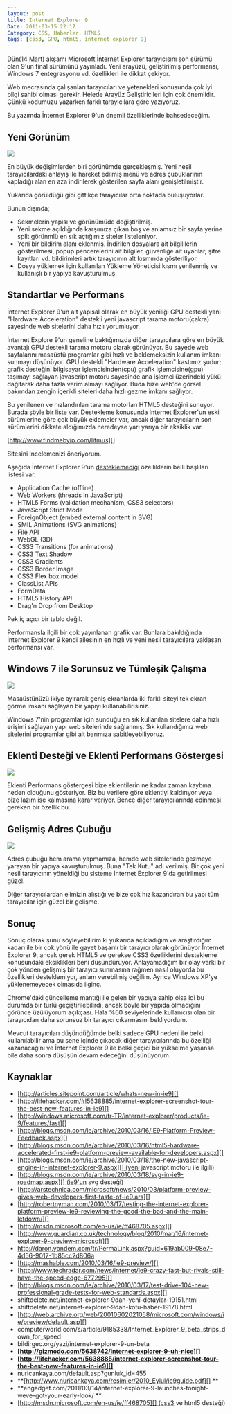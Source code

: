 ```yaml
---
layout: post
title: Internet Explorer 9
Date: 2011-03-15 22:17
Category: CSS, Haberler, HTML5
tags: [css3, GPU, html5, internet explorer 9]
---
```


Dün(14 Mart) akşamı Microsoft İnternet Explorer tarayıcısını son sürümü
olan 9'un final sürümünü yayınladı. Yeni arayüzü, geliştirilmiş
performansı, Windows 7 entegrasyonu vd. özellikleri ile dikkat çekiyor. 

Web mecrasında çalışanları tarayıcıları ve yetenekleri konusunda çok iyi
bilgi sahibi olması gerekir. Helede Arayüz Geliştiricileri için çok
önemlidir. Çünkü kodumuzu yazarken farklı tarayıcılara göre yazıyoruz. 

Bu yazımda İnternet Explorer 9'un önemli özelliklerinde bahsedeceğim. 

## Yeni Görünüm

![][100]

En büyük değişimlerden biri görünümde gerçekleşmiş. Yeni nesil
tarayıcılardaki anlayış ile hareket edilmiş menü ve adres çubuklarının
kapladığı alan en aza indirilerek gösterilen sayfa alanı
genişletilmiştir. 

Yukarıda görüldüğü gibi gittikçe tarayıcılar orta noktada buluşuyorlar.

Bunun dışında;

-   Sekmelerin yapısı ve görünümüde değiştirilmiş.
-   Yeni sekme açıldığında karşımıza çıkan boş ve anlamsız bir sayfa
    yerine split görünmlü en sık açtığımız siteler listeleniyor.
-   Yeni bir bildirim alanı eklenmiş. İndirilen dosyalara ait
    bilgililerin gösterilmesi, popup pencerelerini ait bilgiler,
    güvenliğe ait uyarılar, şifre kayıtları vd. bildirimleri artık
    tarayıcının alt kısmında gösteriliyor.
-   Dosya yüklemek için kullanılan Yükleme Yöneticisi kısmı yenilenmiş
    ve kullanışlı bir yapıya kavuşturulmuş.

## Standartlar ve Performans

İnternet Explorer 9'un alt yapısal olarak en büyük yeniliği GPU destekli
yani "Hardware Acceleration" destekli yeni javascript tarama
motoru(çakra) sayesinde web sitelerini daha hızlı yorumluyor. 

İnternet Explore 9'un geneline baktığımızda diğer tarayıcılara göre en
büyük avantajı GPU destekli tarama motoru olarak görünüyor. Bu sayede
web sayfalarını masaüstü programlar gibi hızlı ve beklemeksizin kullanım
imkanı sunmayı düşünüyor. GPU destekli "Hardware Acceleration" kastımız
şudur; grafik desteğini bilgisayar işlemcisinden(cpu) grafik
işlemcisine(gpu) taşımayı sağlayan javascript motoru sayesinde ana
işlemci üzerindeki yükü dağıtarak daha fazla verim almayı sağlıyor. Buda
bize web'de görsel bakımdan zengin içerikli siteleri daha hızlı gezme
imkanı sağlıyor.

Bu yenilenen ve hızlandırılan tarama motorları HTML5 desteğini sunuyor.
Burada şöyle bir liste var. Destekleme konusunda İnternet Explorer'un
eski sürümlerine göre çok büyük eklemeler var, ancak diğer tarayıcıların
son sürümlerini dikkate aldığımızda neredeyse yarı yarıya bir eksiklik
var.

[http://www.findmebyip.com/litmus][]

Sitesini incelemenizi öneriyorum. 

Aşağıda İnternet Explorer 9'un <u>desteklemediği</u> özelliklerin belli
başlıları listesi var.

-   Application Cache (offline)
-   Web Workers (threads in JavaScript)
-   HTML5 Forms (validation mechanism, CSS3 selectors)
-   JavaScript Strict Mode
-   ForeignObject (embed external content in SVG)
-   SMIL Animations (SVG animations)
-   File API
-   WebGL (3D)
-   CSS3 Transitions (for animations)
-   CSS3 Text Shadow
-   CSS3 Gradients
-   CSS3 Border Image
-   CSS3 Flex box model
-   ClassList APIs
-   FormData
-   HTML5 History API
-   Drag'n Drop from Desktop

Pek iç açıcı bir tablo değil.

Performansla ilgili bir çok yayınlanan grafik var. Bunlara bakıldığında
İnternet Explorer 9 kendi ailesinin en hızlı ve yeni nesil tarayıcılara
yaklaşan performansı var. 

## **Windows 7 ile Sorunsuz ve Tümleşik Çalışma**

![][1]

Masaüstünüzü ikiye ayırarak geniş ekranlarda iki farklı siteyi tek ekran
görme imkanı sağlayan bir yapıyı kullanabilirisiniz. 

Windows 7'nin programlar için sunduğu en sık kullanılan sitelere daha
hızlı erişimi sağlayan yapı web sitelerinde sağlanmış. Sık kullandığımız
web sitelerini programlar gibi alt barımıza sabitleyebiliyoruz.

## Eklenti Desteği ve Eklenti Performans Göstergesi

![][3]

Eklenti Performans göstergesi bize eklentilerin ne kadar zaman kaybına
neden olduğunu gösteriyor. Biz bu verilere göre eklentiyi kaldırıyor
veya bize lazım ise kalmasına karar veriyor. Bence diğer tarayıcılarında
edinmesi gereken bir özellik bu.

## Gelişmiş Adres Çubuğu

![][4]

Adres çubuğu hem arama yapmamıza, hemde web sitelerinde gezmeye yarayan
bir yapıya kavuşturulmuş. Buna "Tek Kutu" adı verilmiş. Bir çok yeni
nesil tarayıcının yöneldiği bu sisteme İnternet Explorer 9'da
getirilmesi güzel.

Diğer tarayıcılardan elimizin alıştığı ve bize çok hız kazandıran bu
yapı tüm tarayıcılar için güzel bir gelişme.

## Sonuç

Sonuç olarak şunu söyleyebilirim ki yukarıda açıkladığım ve araştırdığım
kadarı ile bir çok yönü ile gayet başarılı bir tarayıcı olarak görünüyor
İnternet Explorer 9, ancak gerek HTML5 ve gerekse CSS3 özelliklerini
destekleme konusundaki eksiklikleri beni düşündürüyor. Anlayamadığım bir
olay varki bir çok yönden gelişmiş bir tarayıcı sunmasına rağmen nasıl
oluyorda bu özellikleri desteklemiyor, anlam verebilmiş değilim. Ayrıca
Windows XP'ye yüklenemeyecek olmasıda ilginç.

Chrome'daki güncelleme mantığı ile gelen bir yapıya sahip olsa idi bu
durumda bir türlü geçiştirilebilirdi, ancak böyle bir yapıda olmadığını
görünce üzülüyorum açıkçası. Hala %60 seviyelerinde kullanıcısı olan bir
tarayıcıdan daha sorunsuz bir tarayıcı çıkarmasını bekliyordum. 

Mevcut tarayıcıları düşündüğümde belki sadece GPU nedeni ile belki
kullanılabilir ama bu sene içinde çıkacak diğer tarayıcılarında bu
özelliği kazanacağını ve İnternet Explorer 9 ile belki geçici bir
yükselme yaşansa bile daha sonra düşüşün devam edeceğini düşünüyorum.

## Kaynaklar

-   [http://articles.sitepoint.com/article/whats-new-in-ie9][]
-   [http://lifehacker.com/#!5638885/internet-explorer-screenshot-tour-the-best-new-features-in-ie9][]
-   [http://windows.microsoft.com/tr-TR/internet-explorer/products/ie-9/features/fast][]
-   [http://blogs.msdn.com/ie/archive/2010/03/16/IE9-Platform-Preview-Feedback.aspx][]
-   [http://blogs.msdn.com/ie/archive/2010/03/16/html5-hardware-accelerated-first-ie9-platform-preview-available-for-developers.aspx][]
-   [http://blogs.msdn.com/ie/archive/2010/03/18/the-new-javascript-engine-in-internet-explorer-9.aspx][] (yeni javascript motoru ile ilgili)
-   [http://blogs.msdn.com/ie/archive/2010/03/18/svg-in-ie9-roadmap.aspx][] (ie9'un svg desteği)
-   [http://arstechnica.com/microsoft/news/2010/03/platform-preview-gives-web-developers-first-taste-of-ie9.ars][]
-   [http://robertnyman.com/2010/03/17/testing-the-internet-explorer-platform-preview-ie9-reviewing-the-good-the-bad-and-the-main-letdown/][]
-   [http://msdn.microsoft.com/en-us/ie/ff468705.aspx][]
-   [http://www.guardian.co.uk/technology/blog/2010/mar/16/internet-explorer-9-preview-microsoft][]
-   http://daron.yondem.com/tr/PermaLink.aspx?guid=619ab009-08e7-4d56-9017-1b85cc2d806a
-   [http://mashable.com/2010/03/16/ie9-preview/][]
-   [http://www.techradar.com/news/internet/ie9-crazy-fast-but-rivals-still-have-the-speed-edge-677295][]
-   [http://blogs.msdn.com/ie/archive/2010/03/17/test-drive-104-new-professional-grade-tests-for-web-standards.aspx][]
-   shiftdelete.net/internet-explorer-9dan-yeni-detaylar-19151.html
-   shiftdelete.net/internet-explorer-9dan-kotu-haber-19178.html
-   [http://web.archive.org/web/20010602021058/microsoft.com/windows/ie/preview/default.asp][]
-   computerworld.com/s/article/9185338/Internet_Explorer_9_beta_strips_down_for_speed
-   bildirgec.org/yazi/internet-explorer-9-un-beta
-   **[http://gizmodo.com/5638742/internet-explorer-9-uh-nice][]**
-   **[http://lifehacker.com/5638885/internet-explorer-screenshot-tour-the-best-new-features-in-ie9][]**
-   nuricankaya.com/default.asp?gunluk_id=455
-   **[http://www.nuricankaya.com/resimler/2010_Eylul/ie9guide.pdf][] **
-   **engadget.com/2011/03/14/internet-explorer-9-launches-tonight-weve-got-your-early-look/ **
-   [http://msdn.microsoft.com/en-us/ie/ff468705][] (css3 ve html5 desteği)

  [100]: /images/ie9_01.png
  [http://www.findmebyip.com/litmus]: http://www.findmebyip.com/litmus
  [1]: /images/ie9_03.jpg
  [2]: /images/ie9_03.jpg
  [3]: /images/ie9_05.jpg
  [4]: /images/ie9_06.jpg
  [http://articles.sitepoint.com/article/whats-new-in-ie9]: http://articles.sitepoint.com/article/whats-new-in-ie9
  [http://lifehacker.com/#!5638885/internet-explorer-screenshot-tour-the-best-new-features-in-ie9]: http://lifehacker.com/#!5638885/internet-explorer-screenshot-tour-the-best-new-features-in-ie9
  [http://windows.microsoft.com/tr-TR/internet-explorer/products/ie-9/features/fast]: http://windows.microsoft.com/tr-TR/internet-explorer/products/ie-9/features/fast
  [http://blogs.msdn.com/ie/archive/2010/03/16/IE9-Platform-Preview-Feedback.aspx]: http://blogs.msdn.com/ie/archive/2010/03/16/IE9-Platform-Preview-Feedback.aspx
  [http://blogs.msdn.com/ie/archive/2010/03/16/html5-hardware-accelerated-first-ie9-platform-preview-available-for-developers.aspx]: http://blogs.msdn.com/ie/archive/2010/03/16/html5-hardware-accelerated-first-ie9-platform-preview-available-for-developers.aspx
  [http://blogs.msdn.com/ie/archive/2010/03/18/the-new-javascript-engine-in-internet-explorer-9.aspx]: http://blogs.msdn.com/ie/archive/2010/03/18/the-new-javascript-engine-in-internet-explorer-9.aspx
  [http://blogs.msdn.com/ie/archive/2010/03/18/svg-in-ie9-roadmap.aspx]: http://blogs.msdn.com/ie/archive/2010/03/18/svg-in-ie9-roadmap.aspx
  [http://arstechnica.com/microsoft/news/2010/03/platform-preview-gives-web-developers-first-taste-of-ie9.ars]: http://arstechnica.com/microsoft/news/2010/03/platform-preview-gives-web-developers-first-taste-of-ie9.ars
  [http://robertnyman.com/2010/03/17/testing-the-internet-explorer-platform-preview-ie9-reviewing-the-good-the-bad-and-the-main-letdown/]: http://robertnyman.com/2010/03/17/testing-the-internet-explorer-platform-preview-ie9-reviewing-the-good-the-bad-and-the-main-letdown/
  [http://msdn.microsoft.com/en-us/ie/ff468705.aspx]: http://msdn.microsoft.com/en-us/ie/ff468705.aspx
  [http://www.guardian.co.uk/technology/blog/2010/mar/16/internet-explorer-9-preview-microsoft]: http://www.guardian.co.uk/technology/blog/2010/mar/16/internet-explorer-9-preview-microsoft
  [http://mashable.com/2010/03/16/ie9-preview/]: http://mashable.com/2010/03/16/ie9-preview/
  [http://www.techradar.com/news/internet/ie9-crazy-fast-but-rivals-still-have-the-speed-edge-677295]: http://www.techradar.com/news/internet/ie9-crazy-fast-but-rivals-still-have-the-speed-edge-677295
  [http://blogs.msdn.com/ie/archive/2010/03/17/test-drive-104-new-professional-grade-tests-for-web-standards.aspx]: http://blogs.msdn.com/ie/archive/2010/03/17/test-drive-104-new-professional-grade-tests-for-web-standards.aspx
  [http://web.archive.org/web/20010602021058/microsoft.com/windows/ie/preview/default.asp]: http://web.archive.org/web/20010602021058/microsoft.com/windows/ie/preview/default.asp
  [http://gizmodo.com/5638742/internet-explorer-9-uh-nice]: http://gizmodo.com/5638742/internet-explorer-9-uh-nice
  [http://lifehacker.com/5638885/internet-explorer-screenshot-tour-the-best-new-features-in-ie9]: http://lifehacker.com/5638885/internet-explorer-screenshot-tour-the-best-new-features-in-ie9
  [http://www.nuricankaya.com/resimler/2010_Eylul/ie9guide.pdf]: http://www.nuricankaya.com/resimler/2010_Eylul/ie9guide.pdf
  [http://msdn.microsoft.com/en-us/ie/ff468705]: http://msdn.microsoft.com/en-us/ie/ff468705
